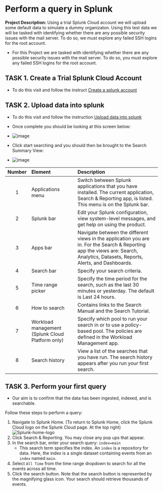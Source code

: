 # Perform a query in Splunk
**Project Description:** Using a trial Splunk Cloud account we will upload some default data to simulate a dummy organizaton. Using this test data we will be tasked with identifying whether there are any possible security issues with the mail server. To do so, we  must explore any failed SSH logins for the root account.  

+ For this Project we are tasked with identifying whether there are any possible security issues with the mail server. To do so, you must explore any failed SSH logins for the root account.  

## TASK 1. Create a Trial Splunk Cloud Account
+ To do this visit and follow the instruct <a href='http://docs.splunk.com/Documentation/SplunkCloud/9.1.2312/SearchTutorial/Systemrequirements'>Create a splunk account</a>

## TASK 2. Upload data into splunk
+ To do this visit and follow the instruction <a href='https://docs.splunk.com/Documentation/SplunkCloud/9.1.2312/SearchTutorial/GetthetutorialdataintoSplunk'>Upload data into splunk</a>
+ Once complete you should be looking at this screen below:
  
+ ![image](https://github.com/laroper/splunk-query/assets/165287449/46060378-854a-4f85-818c-b681131b9335)

+ Click start searching and you should then be brought to the Search Summary View:
+ ![image](https://github.com/laroper/splunk-query/assets/165287449/782fa477-9451-4134-a1fc-ea8df17e7a35)
  
| Number | Element | Description |
| :----: | :------ | :---------- |
| 1 | Applications menu | Switch between Splunk applications that you have installed. The current application, Search & Reporting app, is listed. This menu is on the Splunk bar. |
|	2 | Splunk bar |	Edit your Splunk configuration, view system-level messages, and get help on using the product. |
|	3 | Apps bar |	Navigate between the different views in the application you are in. For the Search & Reporting app the views are: Search, Analytics, Datasets, Reports, Alerts, and Dashboards. |
|	4 | Search bar | 	Specify your search criteria. |
|	5 | Time range picker |	Specify the time period for the search, such as the last 30 minutes or yesterday. The default is Last 24 hours. |
|	6 | How to search |	Contains links to the Search Manual and the Search Tutorial. |
|	7 | Workload management (Splunk Cloud Platform only) | Specify which pool to run your search in or to use a policy-based pool. The policies are defined in the Workload Management app. |
|	8 | Search history |	View a list of the searches that you have run. The search history appears after you run your first search. |


## TASK 3. Perform your first query 
+ Our aim is to confirm that the data has been ingested, indexed, and is searchable.

Follow these steps to perform a query:
1. Navigate to Splunk Home. (To return to Splunk Home, click the Splunk Cloud logo on the Splunk Cloud page. At the top right)
   ![Splunk-home-logo](https://github.com/laroper/splunk-query/assets/165287449/576d9037-9674-430d-a225-8951c9906224)
2. Click Search & Reporting. You may close any pop ups that appear.
3. In the search bar, enter your search query: `index=main`
   + This search term specifies the index. An `index` is a repository for data. Here, the index is a single dataset containing events from an `index` named `main`.
4. Select `All Time` from the time range dropdown to search for all the events across all time.
5. Click the search button. Note that the search button is represented by the magnifying glass icon. Your search should retrieve thousands of events.
